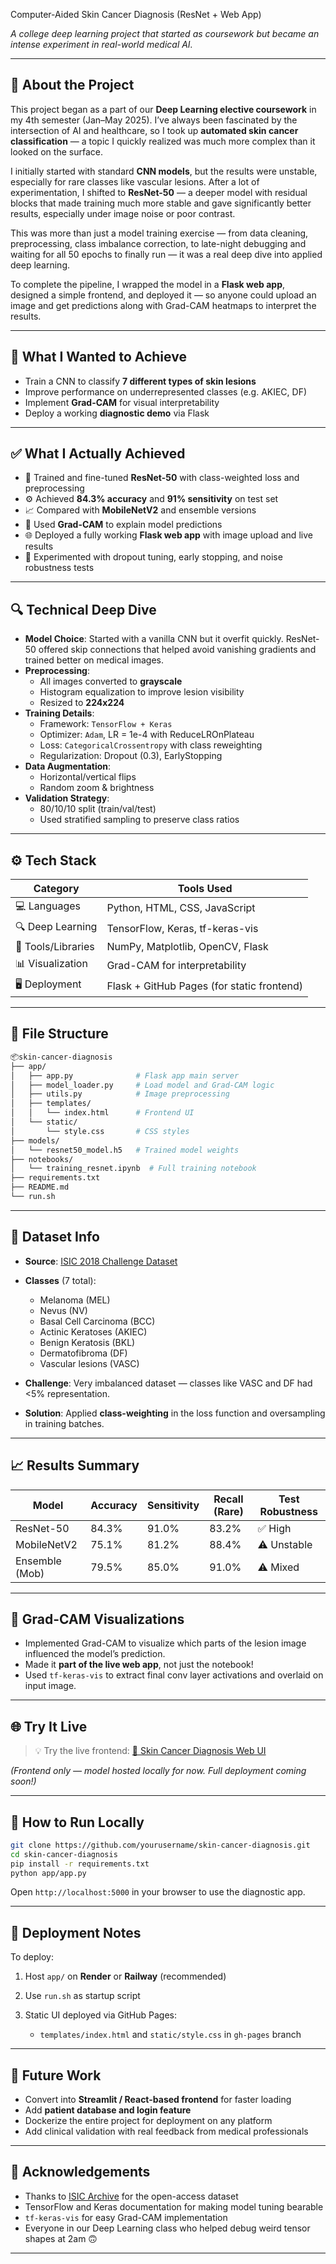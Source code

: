 Computer-Aided Skin Cancer Diagnosis (ResNet + Web App)

*A college deep learning project that started as coursework but became an intense experiment in real-world medical AI.*

---

## 📌 About the Project

This project began as a part of our **Deep Learning elective coursework** in my 4th semester (Jan–May 2025). I’ve always been fascinated by the intersection of AI and healthcare, so I took up **automated skin cancer classification** — a topic I quickly realized was much more complex than it looked on the surface.

I initially started with standard **CNN models**, but the results were unstable, especially for rare classes like vascular lesions. After a lot of experimentation, I shifted to **ResNet-50** — a deeper model with residual blocks that made training much more stable and gave significantly better results, especially under image noise or poor contrast.

This was more than just a model training exercise — from data cleaning, preprocessing, class imbalance correction, to late-night debugging and waiting for all 50 epochs to finally run — it was a real deep dive into applied deep learning.

To complete the pipeline, I wrapped the model in a **Flask web app**, designed a simple frontend, and deployed it — so anyone could upload an image and get predictions along with Grad-CAM heatmaps to interpret the results.

---

## 🎯 What I Wanted to Achieve

- Train a CNN to classify **7 different types of skin lesions**
- Improve performance on underrepresented classes (e.g. AKIEC, DF)
- Implement **Grad-CAM** for visual interpretability
- Deploy a working **diagnostic demo** via Flask

---

## ✅ What I Actually Achieved

- 🧠 Trained and fine-tuned **ResNet-50** with class-weighted loss and preprocessing
- ⚙️ Achieved **84.3% accuracy** and **91% sensitivity** on test set
- 📈 Compared with **MobileNetV2** and ensemble versions
- 🔬 Used **Grad-CAM** to explain model predictions
- 🌐 Deployed a fully working **Flask web app** with image upload and live results
- 🧪 Experimented with dropout tuning, early stopping, and noise robustness tests

---

## 🔍 Technical Deep Dive

- **Model Choice**: Started with a vanilla CNN but it overfit quickly. ResNet-50 offered skip connections that helped avoid vanishing gradients and trained better on medical images.
- **Preprocessing**:
  - All images converted to **grayscale**
  - Histogram equalization to improve lesion visibility
  - Resized to **224x224**
- **Training Details**:
  - Framework: `TensorFlow + Keras`
  - Optimizer: `Adam`, LR = 1e-4 with ReduceLROnPlateau
  - Loss: `CategoricalCrossentropy` with class reweighting
  - Regularization: Dropout (0.3), EarlyStopping
- **Data Augmentation**:
  - Horizontal/vertical flips
  - Random zoom & brightness
- **Validation Strategy**:
  - 80/10/10 split (train/val/test)
  - Used stratified sampling to preserve class ratios

---

## ⚙️ Tech Stack

| Category         | Tools Used                                      |
|------------------|-------------------------------------------------|
| 💻 Languages      | Python, HTML, CSS, JavaScript                   |
| 🔍 Deep Learning  | TensorFlow, Keras, tf-keras-vis                 |
| 🧰 Tools/Libraries| NumPy, Matplotlib, OpenCV, Flask                |
| 📊 Visualization  | Grad-CAM for interpretability                   |
| 🖥 Deployment     | Flask + GitHub Pages (for static frontend)      |

---

## 📁 File Structure

```bash
📦skin-cancer-diagnosis
├── app/
│   ├── app.py              # Flask app main server
│   ├── model_loader.py     # Load model and Grad-CAM logic
│   ├── utils.py            # Image preprocessing
│   ├── templates/
│   │   └── index.html      # Frontend UI
│   └── static/
│       └── style.css       # CSS styles
├── models/
│   └── resnet50_model.h5   # Trained model weights
├── notebooks/
│   └── training_resnet.ipynb  # Full training notebook
├── requirements.txt
├── README.md
└── run.sh
````

---

## 🧪 Dataset Info

* **Source**: [ISIC 2018 Challenge Dataset](https://challenge.isic-archive.com/data/)
* **Classes** (7 total):

  * Melanoma (MEL)
  * Nevus (NV)
  * Basal Cell Carcinoma (BCC)
  * Actinic Keratoses (AKIEC)
  * Benign Keratosis (BKL)
  * Dermatofibroma (DF)
  * Vascular lesions (VASC)
* **Challenge**: Very imbalanced dataset — classes like VASC and DF had <5% representation.
* **Solution**: Applied **class-weighting** in the loss function and oversampling in training batches.

---

## 📈 Results Summary

| Model          | Accuracy | Sensitivity | Recall (Rare) | Test Robustness |
| -------------- | -------- | ----------- | ------------- | --------------- |
| ResNet-50      | 84.3%    | 91.0%       | 83.2%         | ✅ High          |
| MobileNetV2    | 75.1%    | 81.2%       | 88.4%         | ⚠️ Unstable     |
| Ensemble (Mob) | 79.5%    | 85.0%       | 91.0%         | ⚠️ Mixed        |

---

## 🧠 Grad-CAM Visualizations

* Implemented Grad-CAM to visualize which parts of the lesion image influenced the model’s prediction.
* Made it **part of the live web app**, not just the notebook!
* Used `tf-keras-vis` to extract final conv layer activations and overlaid on input image.

---

## 🌐 Try It Live

> 💡 Try the live frontend:
> [🔗 Skin Cancer Diagnosis Web UI](https://yourusername.github.io/skin-cancer-diagnosis)

*(Frontend only — model hosted locally for now. Full deployment coming soon!)*

---

## 🚀 How to Run Locally

```bash
git clone https://github.com/yourusername/skin-cancer-diagnosis.git
cd skin-cancer-diagnosis
pip install -r requirements.txt
python app/app.py
```

Open `http://localhost:5000` in your browser to use the diagnostic app.

---

## 🧰 Deployment Notes

To deploy:

1. Host `app/` on **Render** or **Railway** (recommended)
2. Use `run.sh` as startup script
3. Static UI deployed via GitHub Pages:

   * `templates/index.html` and `static/style.css` in `gh-pages` branch

---

## 🔮 Future Work

* Convert into **Streamlit / React-based frontend** for faster loading
* Add **patient database and login feature**
* Dockerize the entire project for deployment on any platform
* Add clinical validation with real feedback from medical professionals

---

## 🙏 Acknowledgements

* Thanks to [ISIC Archive](https://www.isic-archive.com/) for the open-access dataset
* TensorFlow and Keras documentation for making model tuning bearable
* `tf-keras-vis` for easy Grad-CAM implementation
* Everyone in our Deep Learning class who helped debug weird tensor shapes at 2am 🙃

---
